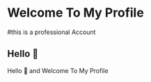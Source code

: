 # Welcome To My Profile
#this is a professional Account
## Hello 👋
<p> Hello 👋 and Welcome To My Profile
</p>
